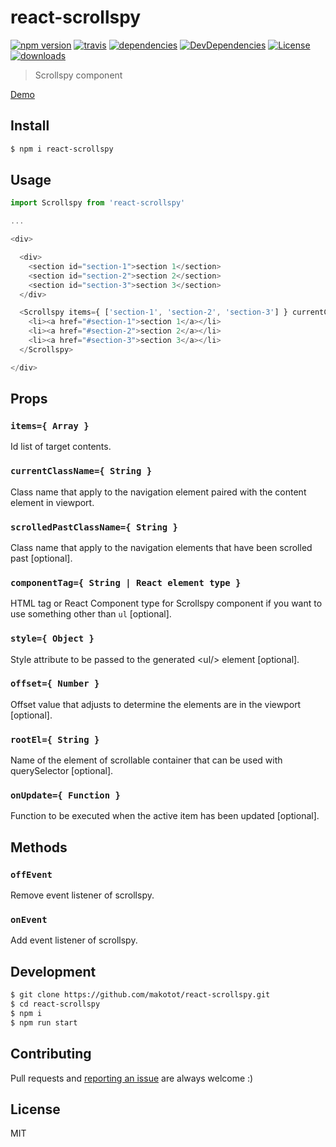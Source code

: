 # react-scrollspy

[![npm version](https://img.shields.io/npm/v/react-scrollspy.svg?style=flat-square)](https://www.npmjs.com/package/react-scrollspy)
[![travis](http://img.shields.io/travis/makotot/react-scrollspy.svg?style=flat-square)](https://travis-ci.org/makotot/react-scrollspy)
[![dependencies](http://img.shields.io/david/makotot/react-scrollspy.svg?style=flat-square)](https://github.com/makotot/react-scrollspy)
[![DevDependencies](http://img.shields.io/david/dev/makotot/react-scrollspy.svg?style=flat-square)](https://github.com/makotot/react-scrollspy)
[![License](http://img.shields.io/npm/l/react-scrollspy.svg?style=flat-square)](https://github.com/makotot/react-scrollspy)
[![downloads](https://img.shields.io/npm/dm/react-scrollspy.svg?style=flat-square)](https://www.npmjs.com/package/react-scrollspy)

> Scrollspy component

[Demo](http://makotot.github.io/react-scrollspy/)

## Install

```sh
$ npm i react-scrollspy
```


## Usage

```js
import Scrollspy from 'react-scrollspy'

...

<div>

  <div>
    <section id="section-1">section 1</section>
    <section id="section-2">section 2</section>
    <section id="section-3">section 3</section>
  </div>

  <Scrollspy items={ ['section-1', 'section-2', 'section-3'] } currentClassName="is-current">
    <li><a href="#section-1">section 1</a></li>
    <li><a href="#section-2">section 2</a></li>
    <li><a href="#section-3">section 3</a></li>
  </Scrollspy>

</div>
```


## Props

### `items={ Array }`

Id list of target contents.

### `currentClassName={ String }`

Class name that apply to the navigation element paired with the content element in viewport.

### `scrolledPastClassName={ String }`

Class name that apply to the navigation elements that have been scrolled past [optional].

### `componentTag={ String | React element type }`

HTML tag or React Component type for Scrollspy component if you want to use something other than `ul` [optional].

### `style={ Object }`

Style attribute to be passed to the generated &lt;ul/&gt; element [optional].

### `offset={ Number }`

Offset value that adjusts to determine the elements are in the viewport [optional].

### `rootEl={ String }`

Name of the element of scrollable container that can be used with querySelector [optional].

### `onUpdate={ Function }`

Function to be executed when the active item has been updated [optional].

## Methods

### `offEvent`

Remove event listener of scrollspy.

### `onEvent`

Add event listener of scrollspy.


## Development

```sh
$ git clone https://github.com/makotot/react-scrollspy.git
$ cd react-scrollspy
$ npm i
$ npm run start
```

## Contributing

Pull requests and [reporting an issue](https://github.com/makotot/react-scrollspy/issues/new) are always welcome :)


## License

MIT
